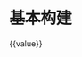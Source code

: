 # 基本构建

<div id="ex-build-01">
  <build ref="build" :data="data" :value="value" :errors="errors" :rules="rules" :choices="choices"></build>
  <div>
    {{value}}
  </div>
</div>
<script>
function function_choices1 (callback) {
  setTimeout(function () {
    var c = [
      {label:'选项一', value: 'A'},
      {label:'选项二', value: 'B'},
      {label:'选项三', value: 'C'}
    ]
    callabck(c)
  }, 1000)
}
var ex_build_01 = new Vue({
  el: '#ex-build-01',
  data: function () {
    var self = this
    var data = [
      {
        name: 'basic',
        title: '基本信息',
        labelWidth: 150,
        staticSuffix: '_static',
        fields: [
          {name: 'str1', label: '字符串1', placeholder: '请输入...', help: '帮助信息',
            info: 'info信息', required: true, rule: {type: 'email'}},
          {name: 'str2', label: '静态字符串2', static: true, required: true, convert: function(v){
            return '<a href="#">' + v + '</a>'
            }
          },
          {name: 'select1', label: '选择1', type: 'select', required: true, options: {clearable: true}},
          {name: 'select2', label: '选择2', type: 'select', static: true, options: {choices: function_choices1},
          help: '这是设置了select2_static的结果，未使用缺省机制'
          },
          {name: 'select3', label: '选择3', type: 'select', required: true, multiple: true, options: {choices: [
            {label:'选项一', value: 'A'},
            {label:'选项二', value: 'B'},
            ]}
          },
          {name: 'select4', label: '选择4', type: 'select', multiple: true, static: true, options: {choices: [
            {label:'选项一', value: 'A'},
            {label:'选项二', value: 'B'},
            ]}
          },
          {name: 'radio1', label: '选择5', type: 'radio', required: true, options: {choices: [
            {label:'选项一', value: 'A'},
            {label:'选项二', value: 'B'},
            ]}
          },
          {name: 'radio2', label: '选择6', type: 'radio', static: true, options: {choices: [
            {label:'选项一', value: 'A'},
            {label:'选项二', value: 'B'},
            ]}
          },
          {name: 'checkboxgroup1', label: '选择7', type: 'checkboxgroup', multiple: true, required: true, options: {choices: [
            {label:'选项一', value: 'A'},
            {label:'选项二', value: 'B'},
            ]}
          },
          {name: 'checkboxgroup2', label: '选择8', type: 'checkboxgroup', static: true, options: {choices: [
            {label:'选项一', value: 'A'},
            {label:'选项二', value: 'B'},
            ]}
          },
          {name: 'checkbox1', label: '选择9', type: 'checkbox', required: true},
          {name: 'checkbox2', label: '选择10', type: 'checkbox', static: true},
          {name: 'text1', label: '文本1', type: 'text', required: true, rule:{max:20}, help: '最多输入20个汉字'},
          {name: 'text2', label: '文本2', type: 'text', static: true, rule:{max:20}, help: '最多输入20个汉字'},
          {name: 'date1', label: '日期1', required: true, type: 'date'},
          {name: 'date2', label: '日期2', type: 'date', static: true},
          {name: 'tree1', label: '树选择', required: true, type: 'treeselect', multiple: true, options: {choices:
            [ {
                  id: 'fruits',
                  title: 'Fruits',
                  children: [ {
                    id: 'apple',
                    title: 'Apple',
                  }, {
                    id: 'grapes',
                    title: 'Grapes',
                  }, {
                    id: 'pear',
                    title: 'Pear',
                  }, {
                    id: 'strawberry',
                    title: 'Strawberry',
                  }, {
                    id: 'watermelon',
                    title: 'Watermelon',
                  } ],
                }, {
                  id: 'vegetables',
                  title: 'Vegetables',
                  children: [ {
                    id: 'corn',
                    title: 'Corn',
                  }, {
                    id: 'carrot',
                    title: 'Carrot',
                  }, {
                    id: 'eggplant',
                    title: 'Eggplant',
                  }, {
                    id: 'tomato',
                    title: 'Tomato',
                  } ],
                } ]
          }
          },
        ],
        layout: [
          ['str1', 'str2'],
          ['select1', 'select2'],
          ['select3', 'select4'],
          ['radio1', 'radio2'],
          ['checkboxgroup1', 'checkboxgroup2'],
          ['checkbox1', 'checkbox2'],
          ['text1'],
          ['text2'],
          ['date1', 'date2'],
          ['tree1']
        ],
        component: 'Layout',
        boxComponent: 'Box',
        buttons: {
          items: [
            [{label: '查看结果', type:'primary', onClick: function(target, data){
                console.log(target, data)
              }
            }],
            [{label: '校验', type:'primary', onClick: function(target, data){
                target.validate(self.save)
              }
            }],
            [{label: '合并出错结果', type:'info', onClick: function(target, data){
                self.errors = {select1: '这是合并后的错误'}
              }
            }],
            [{label: '更新select1 choices', type:'info', onClick: function(target, data){
                self.choices.select1 = [
                  {label:'选项A', value: 'A'},
                  {label:'选项B', value: 'B'},
                  {label:'选项C', value: 'C'}
                ]
              }
            }],
            [{label: '提交测试', type:'info', name: 'submit', onClick: function(target, data){
                console.log(this)
                this.disabled = true
                this.btns.submit.loading = true
                var self = this
                setTimeout(function () {
                  self.btns.submit.loading = false
                  self.disabled = false
                }, 5000)
              }
            }]
          ],
          size: ''
        }
      }
    ]
    return {data:data, value: {
              str2: 'aaa',
              select2_static: '静态结果',
              select1: 'B',
              select2: 'A',
              select3: ['A', 'B'],
              select4: ['A', 'B'],
              radio2: 'A',
              checkboxgroup2: ['A', 'B'],
              checkbox2: 'B',
              text1: 'Line 1\nLine 2',
              text2: 'Line 3\nLine 4\nLine 5\nLine 6\nLine 7\nLine 8',
              date2: '2017-12-12'
            },
            choices: {
                select1: [
                  {label:'选项一', value: 'A'}
                ]
            },
            errors: {},
            rules: {
              str1: function(rule, value, callback, source, options) {
                if (value !== 'abc@gmail.com') {
                  callback (new Error('邮件地址必须为 abc@gmail.com'))
                } else {
                  callback()
                }
              }
            }
          }
  },
  methods: {
    save: function(error) {
      if (error) {
        this.$Message.error(error)
      } else {
        this.$Message.info('saved')
      }
    }
  },
  mounted: function () {
    var self = this
    setTimeout(function () {
      var c = [
        {label:'选项一', value: 'A'},
        {label:'选项二', value: 'B'},
        {label:'选项三', value: 'C'}
      ]
      self.$set(self.choices, 'select1', c)
    }, 1000)
  }
})
</script>

